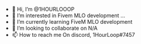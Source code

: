 - 👋 Hi, I’m @1HOURLOOOP
- 👀 I’m interested in Fivem MLO development ...
- 🌱 I’m currently learning FiveM MLO development
- 💞️ I’m looking to collaborate on N/A
- 📫 How to reach me On discord, 1HourLoop#7457

<!---
1HOURLOOOP/1HOURLOOOP is a ✨ special ✨ repository because its `README.md` (this file) appears on your GitHub profile.
You can click the Preview link to take a look at your changes.
--->

